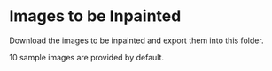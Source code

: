 # Images to be Inpainted

Download the images to be inpainted and export them into this folder.

10 sample images are provided by default.
